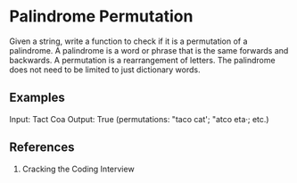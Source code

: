 # Palindrome Permutation

Given a string, write a function to check if it is a permutation of
a palindrome. A palindrome is a word or phrase that is the same forwards and backwards. A
permutation is a rearrangement of letters. The palindrome does not need to be limited to just
dictionary words.

## Examples

Input: Tact Coa
Output: True (permutations: "taco cat'; "atco eta·; etc.)

## References

1. Cracking the Coding Interview

